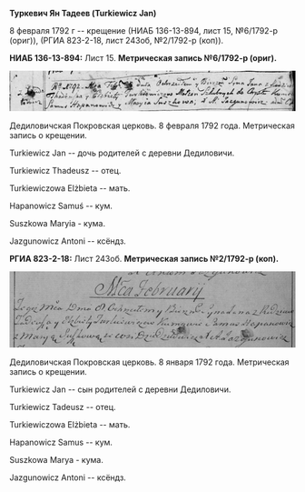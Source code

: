 **Туркевич Ян Тадеев (Turkiewicz Jan)**

8 февраля 1792 г -- крещение (НИАБ 136-13-894, лист 15, №6/1792-р
(ориг)), (РГИА 823-2-18, лист 243об, №2/1792-р (коп)).

**НИАБ 136-13-894:** Лист 15. **Метрическая запись №6/1792-р (ориг).**

![](./media/c1b2229ae604fd7c84c3741d796f517d6bfeacbc.png)

Дедиловичская Покровская церковь. 8 февраля 1792 года. Метрическая
запись о крещении.

Turkiewicz Jan -- дочь родителей с деревни Дедиловичи.

Turkiewicz Thadeusz -- отец.

Turkiewiczowa Elżbieta -- мать.

Hapanowicz Samuś -- кум.

Suszkowa Maryia - кума.

Jazgunowicz Antoni -- ксёндз.

**РГИА 823-2-18:** Лист 243об. **Метрическая запись №2/1792-р (коп).**

![](./media/54e9bd2ef26206c0e449b8bf67ee6c0d4b782872.png)

Дедиловичская Покровская церковь. 8 января 1792 года. Метрическая запись
о крещении.

Turkiewicz Jan -- сын родителей с деревни Дедиловичи.

Turkiewicz Tadeusz -- отец.

Turkiewiczowa Elżbieta -- мать.

Hapanowicz Samus -- кум.

Suszkowa Marya - кума.

Jazgunowicz Antoni -- ксёндз.
